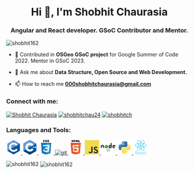 <!---
- 👋 Hi, I’m Shobhit Chaurasia
- 👀 I’m interested in Open Source Contributions, Web Development and Competitive Programming
- 🌱 I’m currently learning Data Structures and Algorithms, Web development using MERN stack
- 💞️ I’m looking to collaborate on any project in which I can learn new skills
- 📫 How to reach me ...
- Mail me at - 000shobhitchaurasia@gmail.com
- Connect with me on LinkedIn - https://in.linkedin.com/in/shobhit-chaurasia-8842531b6


shobhit162/shobhit162 is a ✨ special ✨ repository because its `README.md` (this file) appears on your GitHub profile.
You can click the Preview link to take a look at your changes.
--->


<h1 align="center">Hi 👋, I'm Shobhit Chaurasia</h1>
<h3 align="center">Angular and React developer. GSoC Contributor and Mentor. </h3>

<p align="left"> <img src="https://komarev.com/ghpvc/?username=shobhit162&label=Profile%20views&color=0e75b6&style=flat" alt="shobhit162" /> </p>

- 🌱 Contributed in  **OSGeo GSoC project** for Google Summer of Code 2022. Mentor in GSoC 2023.

- 💬 Ask me about **Data Structure, Open Source and Web Development.**

- 📫 How to reach me **000shobhitchaurasia@gmail.com**

<h3 align="left">Connect with me:</h3>
<p align="left">
<a href="https://in.linkedin.com/in/shobhit-chaurasia-8842531b6" target="blank"><img align="center" src="https://raw.githubusercontent.com/rahuldkjain/github-profile-readme-generator/master/src/images/icons/Social/linked-in-alt.svg" alt="Shobhit Chaurasia" height="30" width="40" /></a>
<a href="https://www.codechef.com/users/shobhitchau24" target="blank"><img align="center" src="https://cdn.jsdelivr.net/npm/simple-icons@3.1.0/icons/codechef.svg" alt="shobhitchau24" height="30" width="40" /></a>
<a href="https://www.leetcode.com/shobhitch" target="blank"><img align="center" src="https://raw.githubusercontent.com/rahuldkjain/github-profile-readme-generator/master/src/images/icons/Social/leet-code.svg" alt="shobhitch" height="30" width="40" /></a>
</p>

<h3 align="left">Languages and Tools:</h3>
<p align="left"> <a href="https://www.cprogramming.com/" target="_blank" rel="noreferrer"> <img src="https://raw.githubusercontent.com/devicons/devicon/master/icons/c/c-original.svg" alt="c" width="40" height="40"/> </a> <a href="https://www.w3schools.com/cpp/" target="_blank" rel="noreferrer"> <img src="https://raw.githubusercontent.com/devicons/devicon/master/icons/cplusplus/cplusplus-original.svg" alt="cplusplus" width="40" height="40"/> </a> <a href="https://www.w3schools.com/css/" target="_blank" rel="noreferrer"> <img src="https://raw.githubusercontent.com/devicons/devicon/master/icons/css3/css3-original-wordmark.svg" alt="css3" width="40" height="40"/> </a> <a href="https://git-scm.com/" target="_blank" rel="noreferrer"> <img src="https://www.vectorlogo.zone/logos/git-scm/git-scm-icon.svg" alt="git" width="40" height="40"/> </a> <a href="https://www.w3.org/html/" target="_blank" rel="noreferrer"> <img src="https://raw.githubusercontent.com/devicons/devicon/master/icons/html5/html5-original-wordmark.svg" alt="html5" width="40" height="40"/> </a> <a href="https://developer.mozilla.org/en-US/docs/Web/JavaScript" target="_blank" rel="noreferrer"> <img src="https://raw.githubusercontent.com/devicons/devicon/master/icons/javascript/javascript-original.svg" alt="javascript" width="40" height="40"/> </a> <a href="https://nodejs.org" target="_blank" rel="noreferrer"> <img src="https://raw.githubusercontent.com/devicons/devicon/master/icons/nodejs/nodejs-original-wordmark.svg" alt="nodejs" width="40" height="40"/> </a> <a href="https://www.python.org" target="_blank" rel="noreferrer"> <img src="https://raw.githubusercontent.com/devicons/devicon/master/icons/python/python-original.svg" alt="python" width="40" height="40"/> </a> <a href="https://reactjs.org/" target="_blank" rel="noreferrer"> <img src="https://raw.githubusercontent.com/devicons/devicon/master/icons/react/react-original-wordmark.svg" alt="react" width="40" height="40"/> </a> </p>

<p><img align="left" src="https://github-readme-stats.vercel.app/api/top-langs?username=shobhit162&show_icons=true&locale=en&layout=compact" alt="shobhit162" /></p>

<p>&nbsp;<img align="center" src="https://github-readme-stats.vercel.app/api?username=shobhit162&show_icons=true&locale=en" alt="shobhit162" /></p>
